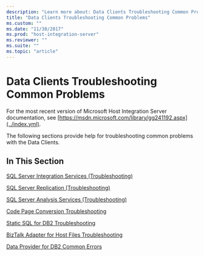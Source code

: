 ```yaml
---
description: "Learn more about: Data Clients Troubleshooting Common Problems"
title: "Data Clients Troubleshooting Common Problems"
ms.custom: ""
ms.date: "11/30/2017"
ms.prod: "host-integration-server"
ms.reviewer: ""
ms.suite: ""
ms.topic: "article"
---
```

# Data Clients Troubleshooting Common Problems
For the most recent version of Microsoft Host Integration Server documentation, see [https://msdn.microsoft.com/library/gg241192.aspx](../index.yml).  
  
 The following sections provide help for troubleshooting common problems with the Data Clients.  
  
## In This Section  
 [SQL Server Integration Services (Troubleshooting)](../core/sql-server-integration-services-troubleshooting-1.md)  
  
 [SQL Server Replication (Troubleshooting)](../core/sql-server-replication-troubleshooting-1.md)  
  
 [SQL Server Analysis Services (Troubleshooting)](../core/sql-server-analysis-services-troubleshooting-2.md)  
  
 [Code Page Conversion Troubleshooting](../core/code-page-conversion-troubleshooting.md)  
  
 [Static SQL for DB2 Troubleshooting](../core/static-sql-for-db2-troubleshooting.md)  
  
 [BizTalk Adapter for Host Files Troubleshooting](../core/biztalk-adapter-for-host-files-troubleshooting.md)  
  
 [Data Provider for DB2 Common Errors](../core/data-provider-for-db2-common-errors.md)